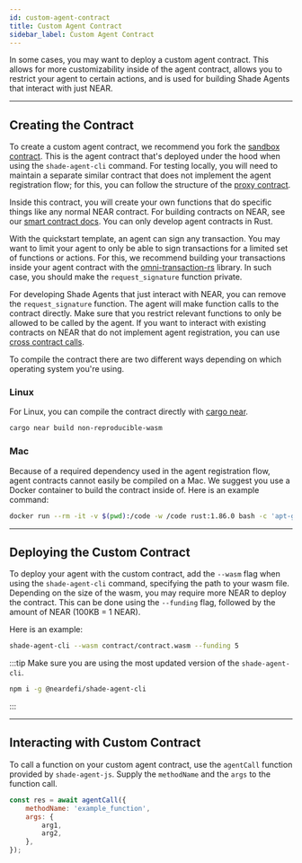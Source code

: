 ```yaml
---
id: custom-agent-contract
title: Custom Agent Contract
sidebar_label: Custom Agent Contract
---
```


In some cases, you may want to deploy a custom agent contract. This allows for more customizability inside of the agent contract, allows you to restrict your agent to certain actions, and is used for building Shade Agents that interact with just NEAR.

---

## Creating the Contract 

To create a custom agent contract, we recommend you fork the [sandbox contract](https://github.com/NearDeFi/shade-agent-js/tree/main/contracts/sandbox). This is the agent contract that's deployed under the hood when using the `shade-agent-cli` command. For testing locally, you will need to maintain a separate similar contract that does not implement the agent registration flow; for this, you can follow the structure of the [proxy contract](https://github.com/NearDeFi/shade-agent-js/tree/main/contracts/proxy). 

Inside this contract, you will create your own functions that do specific things like any normal NEAR contract. For building contracts on NEAR, see our [smart contract docs](../../smart-contracts/quickstart.md). You can only develop agent contracts in Rust.

With the quickstart template, an agent can sign any transaction. You may want to limit your agent to only be able to sign transactions for a limited set of functions or actions. For this, we recommend building your transactions inside your agent contract with the [omni-transaction-rs](https://github.com/near/omni-transaction-rs) library. In such case, you should make the `request_signature` function private.

For developing Shade Agents that just interact with NEAR, you can remove the `request_signature` function. The agent will make function calls to the contract directly. Make sure that you restrict relevant functions to only be allowed to be called by the agent. If you want to interact with existing contracts on NEAR that do not implement agent registration, you can use [cross contract calls](../../smart-contracts/anatomy/crosscontract.md).

To compile the contract there are two different ways depending on which operating system you're using.

### Linux

For Linux, you can compile the contract directly with [cargo near](https://github.com/near/cargo-near/releases/tag/cargo-near-v0.16.1).

```bash
cargo near build non-reproducible-wasm
```

### Mac

Because of a required dependency used in the agent registration flow, agent contracts cannot easily be compiled on a Mac. We suggest you use a Docker container to build the contract inside of. Here is an example command:

```bash
docker run --rm -it -v $(pwd):/code -w /code rust:1.86.0 bash -c 'apt-get update && apt-get install -y clang llvm build-essential libudev-dev pkg-config && rustup target add wasm32-unknown-unknown && cargo install cargo-near && cargo near build non-reproducible-wasm'
```
---

## Deploying the Custom Contract

To deploy your agent with the custom contract, add the `--wasm` flag when using the `shade-agent-cli` command, specifying the path to your wasm file. Depending on the size of the wasm, you may require more NEAR to deploy the contract. This can be done using the `--funding` flag, followed by the amount of NEAR (100KB = 1 NEAR).

Here is an example:

```bash
shade-agent-cli --wasm contract/contract.wasm --funding 5
```

:::tip
Make sure you are using the most updated version of the `shade-agent-cli`.

```bash
npm i -g @neardefi/shade-agent-cli

```

:::

---

## Interacting with Custom Contract  

To call a function on your custom agent contract, use the `agentCall` function provided by `shade-agent-js`. Supply the `methodName` and the `args` to the function call.

```js
const res = await agentCall({
    methodName: 'example_function',
    args: {
        arg1,
        arg2,
    },
});
```

<SigsSupport />

